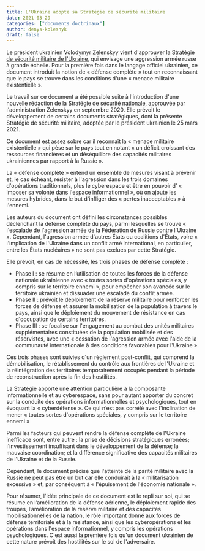 ```yaml
---
title: L'Ukraine adopte sa Stratégie de sécurité militaire
date: 2021-03-29
categories: ["documents doctrinaux"]
author: denys-kolesnyk
draft: false
---
```

Le président ukrainien Volodymyr Zelenskyy vient d'approuver la [Stratégie de sécurité militaire de l'Ukraine](https://www.president.gov.ua/documents/1212021-37661), qui envisage une aggression armée russe à grande échelle. Pour la première fois dans le langage officiel ukrainien, ce document introduit la notion de « défense complète » tout en reconnaissant que le pays se trouve dans les conditions d'une « menace militaire existentielle ».
 
Le travail sur ce document a été possible suite à l'introduction d'une nouvelle rédaction de la Stratégie de sécurité nationale, approuvée par l'administration Zelenskyy en septembre 2020. Elle prévoit le développement de certains documents stratégiques, dont la présente Stratégie de sécurité militaire, adoptée par le président ukrainien le 25 mars 2021.
 
Ce  document est assez sobre car il reconnaît la « menace militaire existentielle » qui pèse sur le pays tout en notant « un déficit croissant des ressources financières et un déséquilibre des capacités militaires ukrainiennes par rapport à la Russie ».
 
La « défense complète » entend un ensemble de mesures visant à prévenir et, le cas échéant, résister à l'agression dans les trois domaines d'opérations traditionnels, plus le cyberespace et être en pouvoir d' « imposer sa volonté dans l'espace informationnel », où on ajoute les mesures hybrides, dans le but d'infliger des « pertes inacceptables » à l'ennemi.
 
Les auteurs du document ont défini les circonstances possibles déclenchant la défense complète du pays, parmi lesquelles se trouve « l'escalade de l'agression armée de la Fédération de Russie contre l'Ukraine ». Cependant, l'agression armée d'autres États ou coalitions d'États, voire « l'implication de l'Ukraine dans un conflit armé international, en particulier, entre les États nucléaires » ne sont pas exclues par cette Stratégie.
 
Elle prévoit, en cas de nécessité, les trois phases de défense complète :
 
- Phase I : se résume en l’utilisation de toutes les forces de la défense nationale ukrainienne avec « toutes sortes d'opérations spéciales, y compris sur le territoire ennemi », pour empêcher son avancée sur le territoire ukrainien et dissuader une escalade du conflit armée.
- Phase II : prévoit le déploiement de la réserve militaire pour renforcer les forces de défense et assurer la mobilisation de la population à travers le pays, ainsi que le déploiement du mouvement de résistance en cas d'occupation de certains territoires.
- Phase III : se focalise sur l'engagement au combat des unités militaires supplémentaires constituées de la population mobilisée et des réservistes, avec une « cessation de l'agression armée avec l'aide de la communauté internationale à des conditions favorables pour l'Ukraine ».

Ces trois phases sont suivies d'un règlement post-conflit, qui comprend la démobilisation, le rétablissement du contrôle aux frontières de l'Ukraine et la réintégration des territoires temporairement occupés pendant la période de reconstruction après la fin des hostilités.
 
La Stratégie apporte une attention particulière à la composante informationnelle et au cyberespace, sans pour autant apporter du concret sur la conduite des opérations informationnelles et psychologiques, tout en évoquant la « cyberdéfense ». Ce qui n’est pas corrélé avec l'inclination de mener « toutes sortes d'opérations spéciales, y compris sur le territoire ennemi »
 
Parmi les facteurs qui peuvent rendre la défense complète de l'Ukraine inefficace sont, entre autre : la prise de décisions stratégiques erronées; l'investissement insuffisant dans le développement de la défense; la mauvaise coordination; et la différence significative des capacités militaires de l'Ukraine et de la Russie.
 
Cependant, le document précise que l'atteinte de la parité militaire avec la Russie ne peut pas être un but car elle conduirait à la « militarisation excessive » et, par conséquent à « l'épuisement de l'économie nationale ».
 
Pour résumer, l'idée principale de ce document est le repli sur soi, qui se résume en l’amélioration de la défense aérienne, le déploiement rapide des troupes, l’amélioration de la réserve militaire et des capacités mobilisationnelles de la nation, le rôle important donné aux forces de défense territoriale et à la résistance, ainsi que les cyberopérations et les opérations dans l'espace informationnel, y compris les opérations psychologiques. C'est aussi la première fois qu'un document ukrainien de cette nature prévoit des hostilités sur le sol de l'adversaire.
